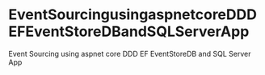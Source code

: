 # EventSourcingusingaspnetcoreDDDEFEventStoreDBandSQLServerApp
 Event Sourcing using aspnet core DDD EF EventStoreDB and SQL Server App
